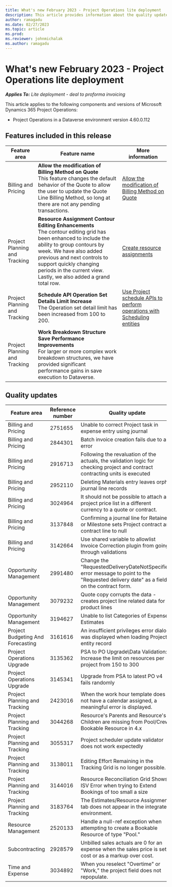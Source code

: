 ```yaml
---
title: What's new February 2023 - Project Operations lite deployment
description: This article provides information about the quality updates that are available in the February 2023 release of Microsoft Dynamics 365 Project Operations lite deployment.
author: ramagadu
ms.date: 02/27/2023
ms.topic: article
ms.prod:
ms.reviewer: johnmichalak 
ms.author: ramagadu
---
```


# What's new February 2023 - Project Operations lite deployment

_**Applies To:** Lite deployment - deal to proforma invoicing_

This article applies to the following components and versions of Microsoft Dynamics 365 Project Operations:

- Project Operations in a Dataverse environment version 4.60.0.112

## Features included in this release

| Feature area | Feature name | More information |
| --- | --- | --- |
| Billing and Pricing | **Allow the modification of Billing Method on Quote**<br>This feature changes the default behavior of the Quote to allow the user to update the Quote Line Billing Method, so long at there are not any pending transactions.| [Allow the modification of Billing Method on Quote](/dynamics365/project-operations/pro/sales/quotes-key-concepts-sales#billing-method) |
| Project Planning and Tracking | **Resource Assignment Contour Editing Enhancements**<br>The contour editing grid has been enhanced to include the ability to group contours by week. We have also added previous and next controls to support quickly changing periods in the current view. Lastly, we also added a grand total row.| [Create resource assignments](/dynamics365/project-operations/project-management/create-assignments) |
| Project Planning and Tracking | **Schedule API Operation Set Details Limit Increase**<br>The Operation set detail limit has been increased from 100 to 200. | [Use Project schedule APIs to perform operations with Scheduling entities](/dynamics365/project-operations/project-management/schedule-api-preview) |
| Project Planning and Tracking | **Work Breakdown Structure Save Performance Improvements**<br> For larger or more complex work breakdown structures, we have provided significant performance gains in save execution to Dataverse.|

## Quality updates
| Feature area | Reference number | Quality update |
| --- | --- | --- |
|Billing and Pricing|2751655|Unable to correct Project task in expense entry using journal|
|Billing and Pricing|2844301|Batch invoice creation fails due to an error|
|Billing and Pricing|2916713|Following the revaluation of the actuals, the validation logic for checking project and contract contracting units is executed|
|Billing and Pricing|2952110|Deleting Materials entry leaves orphan journal line records|
|Billing and Pricing|3024964|It should not be possible to attach a project price list in a different currency to a quote or contract.|
|Billing and Pricing|3137848|Confirming a journal line for Retainer or Milestone sets Project contract and contract line to null|
|Billing and Pricing|3142664|Use shared variable to allowlist Invoice Correction plugin from going through validations|
|Opportunity Management|2991480|Change the "RequestedDeliveryDateNotSpecified" error message to point to the "Requested delivery date" as a field on the contract form.|
|Opportunity Management|3079232|Quote copy corrupts the data - creates project line related data for product lines|
|Opportunity Management|3194627|Unable to list Categories of Expense Estimates|
|Project Budgeting And Forecasting|3161616|An insufficient privileges error dialog was displayed when loading Project entity record|
|Project Operations Upgrade|3135362|PSA to PO Upgrade\Data Validation: Increase the limit on resources per project from 150 to 300|
|Project Operations Upgrade|3145341|Upgrade from PSA to latest PO v4 fails randomly|
|Project Planning and Tracking|2423016|When the work hour template does not have a calendar assigned, a meaningful error is displayed.|
|Project Planning and Tracking|3044268|Resource's Parents and Resource's Children are missing from Pool/Crew Bookable Resource in 4.x|
|Project Planning and Tracking|3055317|Project scheduler update validator does not work expectedly|
|Project Planning and Tracking|3138011|Editing Effort Remaining in the Tracking Grid is no longer possible.|
|Project Planning and Tracking|3144016|Resource Reconciliation Grid Shows ISV Error when trying to Extend Bookings of too small a size|
|Project Planning and Tracking|3183764|The Estimates/Resource Assignments tab does not appear in the integrated environment.|
|Resource Management|2520133|Handle a null-ref exception when attempting to create a Bookable Resource of type "Pool."|
|Subcontracting|2928579|Unbilled sales actuals are 0 for an expense when the sales price is set at cost or as a markup over cost.|
|Time and Expense|3034892|When you reselect "Overtime" or "Work," the project field does not repopulate.|
